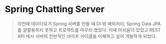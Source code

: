 # Spring Chatting Server

> 이전에 데이터로거 Spring 서버를 만들 때 DI 와 예외처리, Spring Data JPA 를 잘활용하지 못하고 프로젝트를 마무리 했었다. 이에 아쉬움이 있었고 REST API 에서 서버의 전반적인 라이프 사이클을 이해하고 싶어 개발하게 되었다.
<br>

